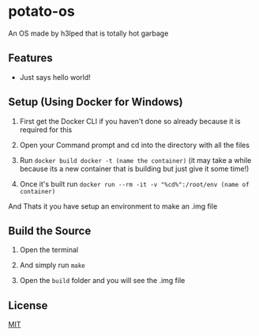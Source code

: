 # potato-os

An OS made by h3lped that is totally hot garbage

## Features

- Just says hello world!

## Setup (Using Docker for Windows)

1. First get the Docker CLI if you haven't done so already because it is required for this

2. Open your Command prompt and cd into the directory with all the files

3. Run `docker build docker -t (name the container)` (it may take a while because its a new container that is building but just give it some time!)

4. Once it's built run `docker run --rm -it -v "%cd%":/root/env (name of container)`

And Thats it you have setup an environment to make an .img file

## Build the Source

1. Open the terminal

2. And simply run `make`

3. Open the `build` folder and you will see the .img file

## License

[MIT](https://opensource.org/license/mit/)